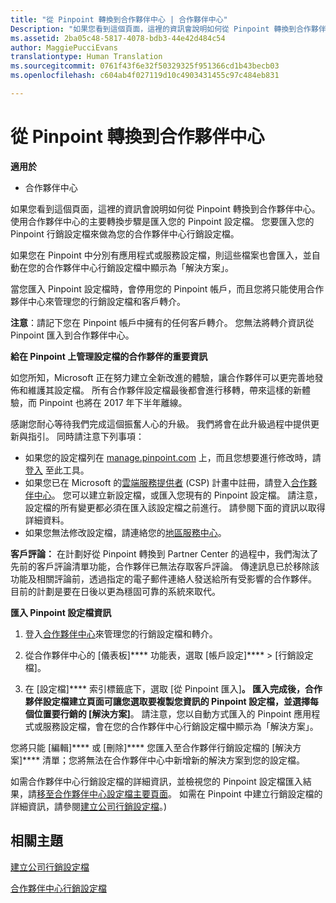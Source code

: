 ```yaml
---
title: "從 Pinpoint 轉換到合作夥伴中心 | 合作夥伴中心"
Description: "如果您看到這個頁面，這裡的資訊會說明如何從 Pinpoint 轉換到合作夥伴中心。"
ms.assetid: 2ba05c48-5817-4078-bdb3-44e42d484c54
author: MaggiePucciEvans
translationtype: Human Translation
ms.sourcegitcommit: 0761f43f6e32f50329325f951366cd1b43becb03
ms.openlocfilehash: c604ab4f027119d10c4903431455c97c484eb831

---
```


# 從 Pinpoint 轉換到合作夥伴中心

**適用於**

-  合作夥伴中心

如果您看到這個頁面，這裡的資訊會說明如何從 Pinpoint 轉換到合作夥伴中心。 使用合作夥伴中心的主要轉換步驟是匯入您的 Pinpoint 設定檔。 您要匯入您的 Pinpoint 行銷設定檔來做為您的合作夥伴中心行銷設定檔。

如果您在 Pinpoint 中分別有應用程式或服務設定檔，則這些檔案也會匯入，並自動在您的合作夥伴中心行銷設定檔中顯示為「解決方案」。

當您匯入 Pinpoint 設定檔時，會停用您的 Pinpoint 帳戶，而且您將只能使用合作夥伴中心來管理您的行銷設定檔和客戶轉介。

**注意**：請記下您在 Pinpoint 帳戶中擁有的任何客戶轉介。 您無法將轉介資訊從 Pinpoint 匯入到合作夥伴中心。

 **給在 Pinpoint 上管理設定檔的合作夥伴的重要資訊**

如您所知，Microsoft 正在努力建立全新改進的體驗，讓合作夥伴可以更完善地發佈和維護其設定檔。 所有合作夥伴設定檔最後都會進行移轉，帶來這樣的新體驗，而 Pinpoint 也將在 2017 年下半年離線。

感謝您耐心等待我們完成這個振奮人心的升級。 我們將會在此升級過程中提供更新與指引。 同時請注意下列事項：

-   如果您的設定檔列在 [manage.pinpoint.com](https://go.microsoft.com/fwlink/?linkid=838399) 上，而且您想要進行修改時，請[登入](https://go.microsoft.com/fwlink/?linkid=838394) 至此工具。
-   如果您已在 Microsoft 的[雲端服務提供者](https://go.microsoft.com/fwlink/?linkid=838395) (CSP) 計畫中註冊，請登入[合作夥伴中心](https://go.microsoft.com/fwlink/?linkid=838396)。 您可以建立新設定檔，或匯入您現有的 Pinpoint 設定檔。 請注意，設定檔的所有變更都必須在匯入該設定檔之前進行。 請參閱下面的資訊以取得詳細資料。
-   如果您無法修改設定檔，請連絡您的[地區服務中心](https://go.microsoft.com/fwlink/?linkid=838398)。 

**客戶評論：** 在計劃好從 Pinpoint 轉換到 Partner Center 的過程中，我們淘汰了先前的客戶評論清單功能，合作夥伴已無法存取客戶評論。 傳達訊息已於移除該功能及相關評論前，透過指定的電子郵件連絡人發送給所有受影響的合作夥伴。 目前的計劃是要在日後以更為穩固可靠的系統來取代。

**匯入 Pinpoint 設定檔資訊**

1.  登入[合作夥伴中心](https://partnercenter.microsoft.com/)來管理您的行銷設定檔和轉介。
2.  從合作夥伴中心的 \[儀表板\]**** 功能表，選取 \[帳戶設定\]**** &gt; \[行銷設定檔\]。

3.  在 \[設定檔\]**** 索引標籤底下，選取 \[從 Pinpoint 匯入\]****。 匯入完成後，合作夥伴設定檔建立頁面可讓您選取要複製您資訊的 Pinpoint 設定檔，並選擇每個位置要行銷的 \[解決方案\]****。 請注意，您以自動方式匯入的 Pinpoint 應用程式或服務設定檔，會在您的合作夥伴中心行銷設定檔中顯示為「解決方案」。

您將只能 \[編輯\]**** 或 \[刪除\]**** 您匯入至合作夥伴行銷設定檔的 \[解決方案\]**** 清單；您將無法在合作夥伴中心中新增新的解決方案到您的設定檔。

如需合作夥伴中心行銷設定檔的詳細資訊，並檢視您的 Pinpoint 設定檔匯入結果，請[移至合作夥伴中心設定檔主要頁面](https://partnercenter.microsoft.com/pcv/publishing)。 如需在 Pinpoint 中建立行銷設定檔的詳細資訊，請參閱[建立公司行銷設定檔](create-a-marketing-profile.md)。)

## 相關主題


[建立公司行銷設定檔](create-a-marketing-profile.md)

[合作夥伴中心行銷設定檔](https://partnercenter.microsoft.com/pcv/publishing)

 

 






<!--HONumber=Jan17_HO2-->


